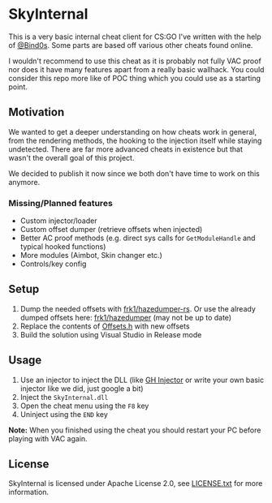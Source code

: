 # SkyInternal 
This is a very basic internal cheat client for CS:GO I've written with the help of [@Bind0s](https://github.com/Bind0s). Some parts are based off various other cheats found online.

I wouldn't recommend to use this cheat as it is probably not fully VAC proof nor does it have many features apart from a really basic wallhack. You could consider this repo more like of POC thing which you could use as a starting point.

## Motivation
We wanted to get a deeper understanding on how cheats work in general, from the rendering methods, the hooking to the injection itself while staying undetected. There are far more advanced cheats in existence but that wasn't the overall goal of this project.

We decided to publish it now since we both don't have time to work on this anymore.

### Missing/Planned features
- Custom injector/loader
- Custom offset dumper (retrieve offsets when injected)
- Better AC proof methods (e.g. direct sys calls for ``GetModuleHandle`` and typical hooked functions)
- More modules (Aimbot, Skin changer etc.)
- Controls/key config

## Setup
1. Dump the needed offsets with [frk1/hazedumper-rs](https://github.com/frk1/hazedumper-rs). Or use the already dumped offsets here: [frk1/hazedumper](https://github.com/frk1/hazedumper) (may not be up to date)
2. Replace the contents of [Offsets.h](SkyInternal/src/Sky/Game/Offsets.h) with new offsets
3. Build the solution using Visual Studio in Release mode

## Usage
1. Use an injector to inject the DLL (like [GH Injector](https://guidedhacking.com/resources/guided-hacking-dll-injector.4/) or write your own basic injector like we did, just google a bit)
2. Inject the ``SkyInternal.dll``
3. Open the cheat menu using the ``F8`` key
4. Uninject using the ``END`` key

**Note:** When you finished using the cheat you should restart your PC before playing with VAC again.

## License
SkyInternal is licensed under Apache License 2.0, see [LICENSE.txt](/LICENSE.txt) for more information.